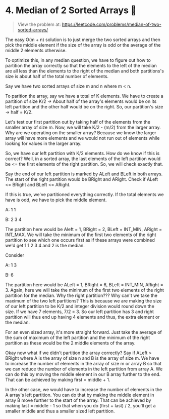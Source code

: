 # 4. Median of 2 Sorted Arrays 🤯
> View the problem at: https://leetcode.com/problems/median-of-two-sorted-arrays/

The easy O(m + n) solution is to just merge the two sorted arrays and then pick the middle element if the size of the array is odd or the average of the middle 2 elements otherwise.

To optimize this, in any median question, we have to figure out how to partition the array correctly so that the elements to the left of the median are all less than the elements to the
right of the median and both partitions's size is about half of the total number of elements.

Say we have two sorted arrays of size m and n where m < n.

To parition the array, say we have a total of K elements. We have to create a partition of size K/2 -> About half of the array's elements would be on its left partition and the other half
would be on the right. So, our partition's size -> half = K/2. 

Let's test our first partition out by taking half of the elements from the smaller array of size m. Now, we will take K/2 - (m/2) from the larger array. Why are we operating on the smaller 
array? Because we know the larger array will have more elements and we would not run out of elements while looking for values in the larger array.

So, we have our left partition with K/2 elements. How do we know if this is correct? Well, in a sorted array, the last elements of the left partition would be <= the first elements
of the right partition. So, we will check exactly that.

Say the end of our left partition is marked by ALeft and BLeft in both arrays. The start of the right partition would be BRight and ARight. Check if ALeft <= BRight and BLeft <= ARight.

If this is true, we've partitioned everything correctly. If the total elements we have is odd, we have to pick the middle element. 

A: 1 1 

B: 2 3 4

The partition here would be Aleft = 1, BRight = 2, BLeft = INT_MIN, ARight = INT_MAX. We will take the minimum of the first two elements of the right partition to see which one occurs first
as if these arrays were combined we'd get 1 1 2 3 4 and 2 is the median.

Consider

A: 1 3

B: 6

The partition here would be ALeft = 1, BRight = 6, BLeft = INT_MIN, ARight = 3. Again, here we will take the minimum of the first two elements of the right partition for the median. Why the right
partition??? Why can't we take the maximum of the two left partitions? This is because we are making the size of our left partition to be K/2 and integer division would round down the size.
If we have 7 elements, 7/2 = 3. So our left partition has 3 and right partition will thus end up having 4 elements and thus, the extra element or the median.


For an even sized array, it's more straight forward. Just take the average of the sum of maximum of the left partition and the minimum of the right partition as these would be the 2 middle elements of the array.

Okay now what if we didn't partition the array correctly? Say if ALeft > BRight where A is the array of size n and B is the array of size m. We have to increase the number of elements in the array of size m or array B so that we can 
reduce the number of elements in the left partition from array A. We can do this by moving the middle element in our B array further to the end. That can be achieved by making first = middle + 1.

In the other case, we would have to increase the number of elements in the A array's left partition. You can do that by making the middle element in array B move further to the start of the array. That can be achieved by making
last = middle - 1 so that when you do (first + last) / 2, you'll get a smaller middle and thus a smaller sized left partition.
